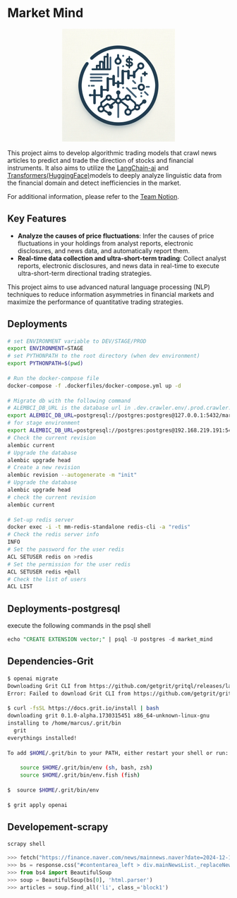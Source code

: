 # Market Mind

<p align="center">
    <img src="./.github/assets/main.png" alt="Logo">
</p>

This project aims to develop algorithmic trading models that crawl news articles to predict and trade the direction of stocks and financial instruments.
It also aims to utilize the [LangChain-ai](https://github.com/langchain-ai) and [Transformers(HuggingFace)](https://github.com/huggingface/transformers)models to deeply analyze linguistic data from the financial domain and detect inefficiencies in the market.

For additional information, please refer to the [Team Notion](https://www.notion.so/yb98/097de26b8c5f4b5c83a4cd5b18c78103).

## Key Features

- **Analyze the causes of price fluctuations**: Infer the causes of price fluctuations in your holdings from analyst reports, electronic disclosures, and news data, and automatically report them.
- **Real-time data collection and ultra-short-term trading**: Collect analyst reports, electronic disclosures, and news data in real-time to execute ultra-short-term directional trading strategies.

This project aims to use advanced natural language processing (NLP) techniques to reduce information asymmetries in financial markets and maximize the performance of quantitative trading strategies.

## Deployments

```bash
# set ENVIRONMENT variable to DEV/STAGE/PROD
export ENVIRONMENT=STAGE 
# set PYTHONPATH to the root directory (when dev environment)
export PYTHONPATH=$(pwd)

# Run the docker-compose file
docker-compose -f .dockerfiles/docker-compose.yml up -d

# Migrate db with the following command
# ALEMBCI_DB_URL is the database url in .dev.crawler.env/.prod.crawler.env file
export ALEMBIC_DB_URL=postgresql://postgres:postgres@127.0.0.1:5432/market_mind
# for stage environment
export ALEMBIC_DB_URL=postgresql://postgres:postgres@192.168.219.191:5432/market_mind
# Check the current revision
alembic current
# Upgrade the database
alembic upgrade head
# Create a new revision
alembic revision --autogenerate -m "init"
# Upgrade the database
alembic upgrade head
# check the current revision
alembic current

# Set-up redis server
docker exec -i -t mm-redis-standalone redis-cli -a "redis"  
# Check the redis server info
INFO
# Set the password for the user redis
ACL SETUSER redis on >redis
# Set the permission for the user redis
ACL SETUSER redis +@all
# Check the list of users
ACL LIST
```

## Deployments-postgresql

execute the following commands in the psql shell
```sql
echo "CREATE EXTENSION vector;" | psql -U postgres -d market_mind
```

## Dependencies-Grit

```bash
$ openai migrate
Downloading Grit CLI from https://github.com/getgrit/gritql/releases/latest/download/marzano-x86_64-unknown-linux-gnu.tar.gz
Error: Failed to download Grit CLI from https://github.com/getgrit/gritql/releases/latest/download/marzano-x86_64-unknown-linux-gnu.tar.gz

$ curl -fsSL https://docs.grit.io/install | bash
downloading grit 0.1.0-alpha.1730315451 x86_64-unknown-linux-gnu
installing to /home/marcus/.grit/bin
  grit
everythings installed!

To add $HOME/.grit/bin to your PATH, either restart your shell or run:

    source $HOME/.grit/bin/env (sh, bash, zsh)
    source $HOME/.grit/bin/env.fish (fish)

$  source $HOME/.grit/bin/env 

$ grit apply openai
```

## Developement-scrapy

```bash
scrapy shell
```

```python
>>> fetch("https://finance.naver.com/news/mainnews.naver?date=2024-12-11")
>>> bs = response.css("#contentarea_left > div.mainNewsList._replaceNewsLink > ul").extract()
>>> from bs4 import BeautifulSoup
>>> soup = BeautifulSoup(bs[0], 'html.parser')
>>> articles = soup.find_all('li', class_='block1')
```


